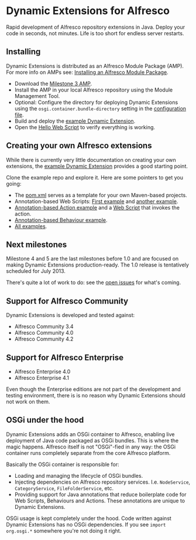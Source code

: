 Dynamic Extensions for Alfresco
===============================

Rapid development of Alfresco repository extensions in Java. Deploy your code in seconds, not minutes. Life is too short for endless server restarts.

Installing
----------

Dynamic Extensions is distributed as an Alfresco Module Package (AMP). For more info on AMPs see: <a href="http://docs.alfresco.com/4.0/index.jsp?topic=%2Fcom.alfresco.enterprise.doc%2Ftasks%2Famp-install.html">Installing an Alfresco Module Package</a>.

* Download the <a href="https://github.com/lfridael/dynamic-extensions-for-alfresco/raw/mvn-repo/nl/runnable/alfresco/dynamicextensions/alfresco-module/1.0.0.M3/alfresco-module-1.0.0.M3.amp">Milestone 3 AMP</a>.
* Install the AMP in your local Alfresco repository using the Module Management Tool.
* Optional: Configure the directory for deploying Dynamic Extensions using the `osgi.container.bundle-directory` setting in the <a href="https://github.com/lfridael/dynamic-extensions-for-alfresco/blob/master/alfresco-module/configuration/osgi-container.properties">configuration file</a>. 
* Build and deploy the <a href="https://github.com/lfridael/example-dynamic-extension">example Dynamic Extension</a>.
* Open the <a href="http://localhost:8080/alfresco/service/dynamic-extensions/hello">Hello Web Script</a> to verify everything is working.

Creating your own Alfresco extensions
-------------------------------------

While there is currently very little documentation on creating your own extensions, the <a href="https://github.com/lfridael/example-dynamic-extension">example Dynamic Extension</a> provides a good starting point.

Clone the example repo and explore it. Here are some pointers to get you going:

* The <a href="https://github.com/lfridael/example-dynamic-extension/blob/master/pom.xml">pom.xml</a> serves as a template for your own Maven-based projects.
* Annotation-based Web Scripts: <a href="https://github.com/lfridael/example-dynamic-extension/blob/master/src/main/java/nl/runnable/alfresco/examples/CategoriesWebScript.java">First example</a> and <a href="https://github.com/lfridael/example-dynamic-extension/blob/master/src/main/java/nl/runnable/alfresco/examples/HelloWebScript.java">another example</a>.
* <a href="https://github.com/lfridael/example-dynamic-extension/blob/master/src/main/java/nl/runnable/alfresco/examples/ExampleActions.java">Annotation-based Action example</a >  and a <a href="https://github.com/lfridael/example-dynamic-extension/blob/master/src/main/java/nl/runnable/alfresco/examples/SetDescriptionWebScript.java">Web Script</a> that invokes the action.
* <a href="https://github.com/lfridael/example-dynamic-extension/blob/master/src/main/java/nl/runnable/alfresco/examples/ExampleBehaviour.java">Annotation-based Behaviour example</a>.
* <a href="https://github.com/lfridael/example-dynamic-extension/tree/master/src/main/java/nl/runnable/alfresco/examples">All examples</a>.

Next milestones
---------------

Milestone 4 and 5 are the last milestones before 1.0 and are focused on making Dynamic Extensions production-ready. The 1.0 release is tentatively scheduled for July 2013.

There's quite a lot of work to do: see the <a href="https://github.com/lfridael/dynamic-extensions-for-alfresco/issues?state=open">open issues</a> for what's coming.

Support for Alfresco Community
------------------------------

Dynamic Extensions is developed and tested against:

* Alfresco Community 3.4
* Alfresco Community 4.0
* Alfresco Community 4.2

Support for Alfresco Enterprise
-------------------------------

* Alfresco Enterprise 4.0
* Alfresco Enterprise 4.1

Even though the Enterprise editions are not part of the development and testing environment, there is is no reason why Dynamic Extensions should not work on them.

OSGi under the hood
-------------------

Dynamic Extensions adds an OSGi container to Alfresco, enabling live deployment of Java code packaged as OSGi bundles. This is where the magic happens. Alfresco itself is not "OSGi"-fied in any way: the OSGi container runs completely separate from the core Alfresco platform.

Basically the OSGi container is responsible for:

* Loading and managing the lifecycle of OSGi bundles.
* Injecting dependencies on Alfresco repository services. I.e. `NodeService`, `CategoryService`, `FileFolderService`, etc.
* Providing support for Java annotations that reduce boilerplate code for Web Scripts, Behaviours and Actions. These annotations are unique to Dynamic Extensions.

OSGi usage is kept completely under the hood. Code written against Dynamic Extensions has no OSGi dependencies. If you see  `import org.osgi.*` somewhere you're not doing it right.
